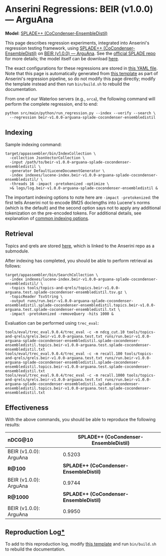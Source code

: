# Anserini Regressions: BEIR (v1.0.0) &mdash; ArguAna

**Model**: [SPLADE++ (CoCondenser-EnsembleDistil)](https://arxiv.org/abs/2205.04733)

This page describes regression experiments, integrated into Anserini's regression testing framework, using [SPLADE++ (CoCondenser-EnsembleDistil)](https://arxiv.org/abs/2205.04733) on [BEIR (v1.0.0) &mdash; ArguAna](http://beir.ai/).
See the [official SPLADE repo](https://github.com/naver/splade) for more details; the model itself can be download [here](https://huggingface.co/naver/splade-cocondenser-ensembledistil).

The exact configurations for these regressions are stored in [this YAML file](../../src/main/resources/regression/beir-v1.0.0-arguana-splade-cocondenser-ensembledistil.yaml).
Note that this page is automatically generated from [this template](../../src/main/resources/docgen/templates/beir-v1.0.0-arguana-splade-cocondenser-ensembledistil.template) as part of Anserini's regression pipeline, so do not modify this page directly; modify the template instead and then run `bin/build.sh` to rebuild the documentation.

From one of our Waterloo servers (e.g., `orca`), the following command will perform the complete regression, end to end:

```
python src/main/python/run_regression.py --index --verify --search \
  --regression beir-v1.0.0-arguana-splade-cocondenser-ensembledistil
```

## Indexing

Sample indexing command:

```
target/appassembler/bin/IndexCollection \
  -collection JsonVectorCollection \
  -input /path/to/beir-v1.0.0-arguana-splade-cocondenser-ensembledistil \
  -generator DefaultLuceneDocumentGenerator \
  -index indexes/lucene-index.beir-v1.0.0-arguana-splade-cocondenser-ensembledistil/ \
  -threads 16 -impact -pretokenized -optimize \
  >& logs/log.beir-v1.0.0-arguana-splade-cocondenser-ensembledistil &
```

The important indexing options to note here are `-impact -pretokenized`: the first tells Anserini not to encode BM25 doclengths into Lucene's norms (which is the default) and the second option says not to apply any additional tokenization on the pre-encoded tokens.
For additional details, see explanation of [common indexing options](../../docs/common-indexing-options.md).

## Retrieval

Topics and qrels are stored [here](https://github.com/castorini/anserini-tools/tree/master/topics-and-qrels), which is linked to the Anserini repo as a submodule.

After indexing has completed, you should be able to perform retrieval as follows:

```
target/appassembler/bin/SearchCollection \
  -index indexes/lucene-index.beir-v1.0.0-arguana-splade-cocondenser-ensembledistil/ \
  -topics tools/topics-and-qrels/topics.beir-v1.0.0-arguana.test.splade-cocondenser-ensembledistil.tsv.gz \
  -topicReader TsvString \
  -output runs/run.beir-v1.0.0-arguana-splade-cocondenser-ensembledistil.splade-cocondenser-ensembledistil.topics.beir-v1.0.0-arguana.test.splade-cocondenser-ensembledistil.txt \
  -impact -pretokenized -removeQuery -hits 1000 &
```

Evaluation can be performed using `trec_eval`:

```
tools/eval/trec_eval.9.0.4/trec_eval -c -m ndcg_cut.10 tools/topics-and-qrels/qrels.beir-v1.0.0-arguana.test.txt runs/run.beir-v1.0.0-arguana-splade-cocondenser-ensembledistil.splade-cocondenser-ensembledistil.topics.beir-v1.0.0-arguana.test.splade-cocondenser-ensembledistil.txt
tools/eval/trec_eval.9.0.4/trec_eval -c -m recall.100 tools/topics-and-qrels/qrels.beir-v1.0.0-arguana.test.txt runs/run.beir-v1.0.0-arguana-splade-cocondenser-ensembledistil.splade-cocondenser-ensembledistil.topics.beir-v1.0.0-arguana.test.splade-cocondenser-ensembledistil.txt
tools/eval/trec_eval.9.0.4/trec_eval -c -m recall.1000 tools/topics-and-qrels/qrels.beir-v1.0.0-arguana.test.txt runs/run.beir-v1.0.0-arguana-splade-cocondenser-ensembledistil.splade-cocondenser-ensembledistil.topics.beir-v1.0.0-arguana.test.splade-cocondenser-ensembledistil.txt
```

## Effectiveness

With the above commands, you should be able to reproduce the following results:

| **nDCG@10**                                                                                                  | **SPLADE++ (CoCondenser-EnsembleDistil)**|
|:-------------------------------------------------------------------------------------------------------------|-----------|
| BEIR (v1.0.0): ArguAna                                                                                       | 0.5203    |
| **R@100**                                                                                                    | **SPLADE++ (CoCondenser-EnsembleDistil)**|
| BEIR (v1.0.0): ArguAna                                                                                       | 0.9744    |
| **R@1000**                                                                                                   | **SPLADE++ (CoCondenser-EnsembleDistil)**|
| BEIR (v1.0.0): ArguAna                                                                                       | 0.9950    |


## Reproduction Log[*](../../docs/reproducibility.md)

To add to this reproduction log, modify [this template](../../src/main/resources/docgen/templates/beir-v1.0.0-arguana-splade-cocondenser-ensembledistil.template) and run `bin/build.sh` to rebuild the documentation.

